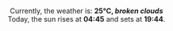 <p  align="center"><br/>Currently, the weather is: <b> 25°C, <i>broken clouds</i></b></br>Today, the sun rises at <b>04:45</b> and sets at <b>19:44</b>.</p>